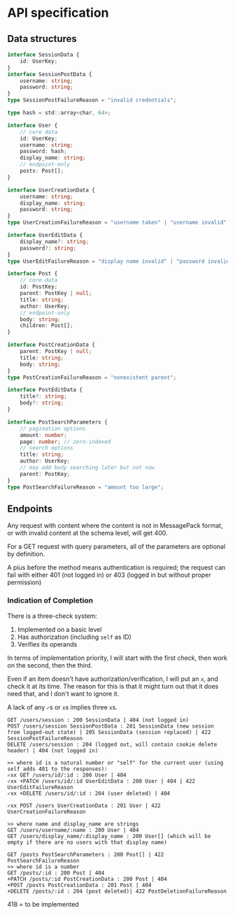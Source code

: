 # API specification

## Data structures

```ts
interface SessionData {
	id: UserKey;
}
interface SessionPostData {
	username: string;
	password: string;
}
type SessionPostFailureReason = "invalid credentials";

type hash = std::array<char, 64>;

interface User {
	// core data
	id: UserKey;
	username: string;
	password: hash;
	display_name: string;
	// endpoint-only
	posts: Post[];
}

interface UserCreationData {
	username: string;
	display_name: string;
	password: string;
}
type UserCreationFailureReason = "username taken" | "username invalid" | "display name invalid" | "password invalid";

interface UserEditData {
	display_name?: string;
	password?: string;
}
type UserEditFailureReason = "display name invalid" | "password invalid";

interface Post {
	// core data
	id: PostKey;
	parent: PostKey | null;
	title: string;
	author: UserKey;
	// endpoint-only
	body: string;
	children: Post[];
}

interface PostCreationData {
	parent: PostKey | null;
	title: string;
	body: string;
}
type PostCreationFailureReason = "nonexistent parent";

interface PostEditData {
	title?: string;
	body?: string;
}

interface PostSearchParameters {
	// pagination options
	amount: number;
	page: number; // zero-indexed
	// search options
	title: string;
	author: UserKey;
	// may add body searching later but not now
	parent: PostKey;
}
type PostSearchFailureReason = "amount too large";
```

## Endpoints

Any request with content where the content is not in MessagePack format, or with invalid content at the schema level, will get 400.

For a GET request with query parameters, all of the parameters are optional by definition.

A plus before the method means authentication is required; the request can fail with either 401 (not logged in) or 403 (logged in but without proper permission)

### Indication of Completion

There is a three-check system:
1. Implemented on a basic level
2. Has authorization (including `self` as ID)
3. Verifies its operands

In terms of implementation priority, I will start with the first check, then work on the second, then the third.

Even if an item doesn't have authorization/verification, I will put an `x`, and check it at its time. The reason for this is that it might turn out that it does need that, and I don't want to ignore it.

A lack of any `✓`s or `x`s implies three `x`s.

```
GET /users/session : 200 SessionData | 404 (not logged in)
POST /users/session SessionPostData : 201 SessionData (new session from logged-out state) | 205 SessionData (session replaced) | 422 SessionPostFailureReason
DELETE /users/session : 204 (logged out, will contain cookie delete header) | 404 (not logged in)

>> where id is a natural number or "self" for the current user (using self adds 401 to the responses):
✓xx GET /users/id/:id : 200 User | 404
✓xx +PATCH /users/id/:id UserEditData : 200 User | 404 | 422 UserEditFailureReason
✓xx +DELETE /users/id/:id : 204 (user deleted) | 404

✓xx POST /users UserCreationData : 201 User | 422 UserCreationFailureReason

>> where name and display_name are strings
GET /users/username/:name : 200 User | 404
GET /users/display_name/:display_name : 200 User[] (which will be empty if there are no users with that display name)

GET /posts PostSearchParameters : 200 Post[] | 422 PostSearchFailureReason
>> where id is a number
GET /posts/:id : 200 Post | 404
+PATCH /posts/:id PostCreationData : 200 Post | 404
+POST /posts PostCreationData : 201 Post | 404
+DELETE /posts/:id : 204 (post deleted)| 422 PostDeletionFailureReason
```

418 = to be implemented
